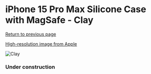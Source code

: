 # iPhone 15 Pro Max Silicone Case with MagSafe - Clay

[Return to previous page](/iphone_15)

[High-resolution image from Apple](https://store.storeimages.cdn-apple.com/8756/as-images.apple.com/is/MT1Q3?wid=4500&hei=4500&fmt=png)

<div style="width: 384px"><img src="/everyphone/MT1Q3.png" alt="Clay"></div>

### Under construction
